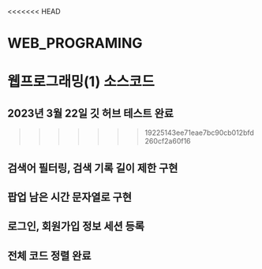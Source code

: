 <<<<<<< HEAD
# WEB_PROGRAMING
웹프로그래밍(1) 소스코드
=======

## 2023년 3월 22일 깃 허브 테스트 완료
>>>>>>> 19225143ee71eae7bc90cb012bfd260cf2a60f16

## 검색어 필터링, 검색 기록 길이 제한 구현

## 팝업 남은 시간 문자열로 구현

## 로그인, 회원가입 정보 세션 등록

## 전체 코드 정렬 완료